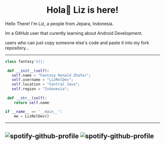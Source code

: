 <h1 align="center">
  <b>Hola👋 Liz is here!</b>
</h1>

Hello There! I'm Liz, a people from Jepara, Indonesia.

Im a GitHub user that curently learning about Android Development.

users who can just copy someone else's code
and paste it into my fork repository...

---
```python
class fantasy's():
    
 def __init__(self):
   self.name = "Fantasy Renald Zhafar";
   self.username = "LizRelDev";
   self.location = "Central Java";
   self.region = "Indonesia";
  
 def __str__(self):
    return self.name

if __name__ == '__main__':
    me = LizRelDev()
```

---
![spotify-github-profile](https://spotify-github-profile.vercel.app/api/view?uid=j25awaczl8oe6axaahevigpi4&cover_image=true&theme=novatorem&show_offline=false&background_color=121212&interchange=false&bar_color=304782&bar_color_cover=true)
![spotify-github-profile](https://spotify-recently-played-readme.vercel.app/api?user=j25awaczl8oe6axaahevigpi4&unique={true|1|on|yes})
---
